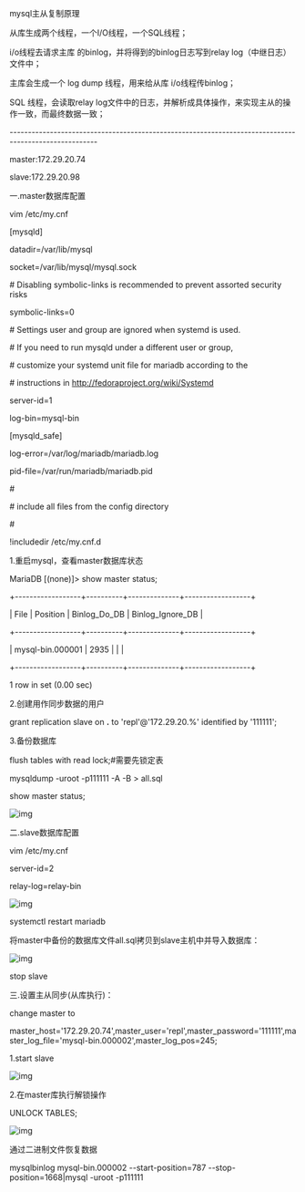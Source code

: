 mysql主从复制原理

从库生成两个线程，一个I/O线程，一个SQL线程；

 

i/o线程去请求主库 的binlog，并将得到的binlog日志写到relay log（中继日志） 文件中；

主库会生成一个 log dump 线程，用来给从库 i/o线程传binlog；

 

SQL 线程，会读取relay log文件中的日志，并解析成具体操作，来实现主从的操作一致，而最终数据一致；

\------------------------------------------------------------------------------------------------------ 

master:172.29.20.74

slave:172.29.20.98

一.master数据库配置

vim  /etc/my.cnf

[mysqld]

datadir=/var/lib/mysql

socket=/var/lib/mysql/mysql.sock

\# Disabling symbolic-links is recommended to prevent assorted security risks

symbolic-links=0

\# Settings user and group are ignored when systemd is used.

\# If you need to run mysqld under a different user or group,

\# customize your systemd unit file for mariadb according to the

\# instructions in http://fedoraproject.org/wiki/Systemd

server-id=1

log-bin=mysql-bin

[mysqld_safe]

log-error=/var/log/mariadb/mariadb.log

pid-file=/var/run/mariadb/mariadb.pid

\#

\# include all files from the config directory

\#

!includedir /etc/my.cnf.d

1.重启mysql，查看master数据库状态

MariaDB [(none)]> show master status;

+------------------+----------+--------------+------------------+

| File             | Position | Binlog_Do_DB | Binlog_Ignore_DB |

+------------------+----------+--------------+------------------+

| mysql-bin.000001 |     2935 |              |                  |

+------------------+----------+--------------+------------------+

1 row in set (0.00 sec)

2.创建用作同步数据的用户

grant replication slave on **.** to 'repl'@'172.29.20.%'  identified by '111111';

3.备份数据库

flush tables with read lock;#需要先锁定表

mysqldump -uroot -p111111 -A  -B > all.sql

show master status;

![img](D:\software\youdao_file\weixinobU7Vji2jSDT8WUoQ-GPtcbtUpic\a91a67f196ac455fab3cdf75ac67a347\clipboard.png)

二.slave数据库配置

vim /etc/my.cnf

server-id=2

relay-log=relay-bin

![img](D:\software\youdao_file\weixinobU7Vji2jSDT8WUoQ-GPtcbtUpic\e03a8aac60ae492681ed158fe24ebe81\clipboard.png)

systemctl restart mariadb

将master中备份的数据库文件all.sql拷贝到slave主机中并导入数据库：

![img](D:\software\youdao_file\weixinobU7Vji2jSDT8WUoQ-GPtcbtUpic\ca37015e3d0d42f4bdb3c5e749759615\clipboard.png)

stop slave

三.设置主从同步(从库执行)：

change master to

master_host='172.29.20.74',master_user='repl',master_password='111111',master_log_file='mysql-bin.000002',master_log_pos=245;

1.start slave

![img](D:\software\youdao_file\weixinobU7Vji2jSDT8WUoQ-GPtcbtUpic\9a92c3f6912e4aecbafb1bf0f1af098d\clipboard.png)

2.在master库执行解锁操作

UNLOCK TABLES;

![img](D:\software\youdao_file\weixinobU7Vji2jSDT8WUoQ-GPtcbtUpic\e00141fde89145e6a4cd680f19986f9d\clipboard.png)

通过二进制文件恢复数据

mysqlbinlog mysql-bin.000002 --start-position=787   --stop-position=1668|mysql -uroot -p111111